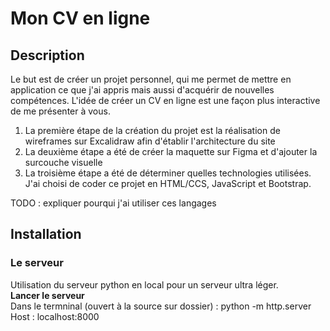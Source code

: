# Mon CV en ligne

## Description

Le but est de créer un projet personnel, qui me permet de mettre en application ce que j'ai appris mais aussi d'acquérir de nouvelles compétences.
L'idée de créer un CV en ligne est une façon plus interactive de me présenter à vous.

1. La première étape de la création du projet est la réalisation de wireframes sur Excalidraw afin d'établir l'architecture du site
2. La deuxième étape a été de créer la maquette sur Figma et d'ajouter la surcouche visuelle
3. La troisième étape a été de déterminer quelles technologies utilisées. J'ai choisi de coder ce projet en HTML/CCS, JavaScript et Bootstrap.

TODO : expliquer pourqui j'ai utiliser ces langages 

## Installation

### Le serveur
Utilisation du serveur python en local pour un serveur ultra léger.  
**Lancer le serveur**  
Dans le termninal (ouvert à la source sur dossier) : python -m http.server  
Host : localhost:8000  